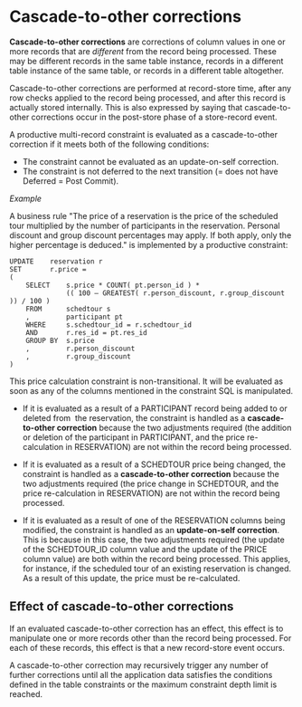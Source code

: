 # Cascade-to-other corrections

**Cascade-to-other corrections** are corrections of column values in one or more records that are *different* from the record being processed. These may be different records in the same table instance, records in a different table instance of the same table, or records in a different table altogether.

Cascade-to-other corrections are performed at record-store time, after any row checks applied to the record being processed, and after this record is actually stored internally. This is also expressed by saying that cascade-to-other corrections occur in the post-store phase of a store-record event.

A productive multi-record constraint is evaluated as a cascade-to-other correction if it meets both of the following conditions:

- The constraint cannot be evaluated as an update-on-self correction.
- The constraint is not deferred to the next transition (= does not have Deferred = Post Commit).

*Example*

A business rule "The price of a reservation is the price of the scheduled tour multiplied by the number of participants in the reservation. Personal discount and group discount percentages may apply. If both apply, only the higher percentage is deduced." is implemented by a productive constraint:

```
UPDATE    reservation r
SET       r.price =
(
    SELECT    s.price * COUNT( pt.person_id ) *
              (( 100 – GREATEST( r.person_discount, r.group_discount )) / 100 )
    FROM      schedtour s
    ,         participant pt
    WHERE     s.schedtour_id = r.schedtour_id
    AND       r.res_id = pt.res_id
    GROUP BY  s.price
    ,         r.person_discount
    ,         r.group_discount
)
```

This price calculation constraint is non-transitional. It will be evaluated as soon as any of the columns mentioned in the constraint SQL is manipulated.

- If it is evaluated as a result of a PARTICIPANT record being added to or deleted from  the reservation, the constraint is handled as a **cascade-to-other correction** because the two adjustments required (the addition or deletion of the participant in PARTICIPANT, and the price re-calculation in RESERVATION) are not within the record being processed.

- If it is evaluated as a result of a SCHEDTOUR price being changed, the constraint is handled as a **cascade-to-other correction** because the two adjustments required (the price change in SCHEDTOUR, and the price re-calculation in RESERVATION) are not within the record being processed.

- If it is evaluated as a result of one of the RESERVATION columns being modified, the constraint is handled as an **update-on-self correction**. This is because in this case, the two adjustments required (the update of the SCHEDTOUR_ID column value and the update of the PRICE column value) are both within the record being processed. This applies, for instance, if the scheduled tour of an existing reservation is changed. As a result of this update, the price must be re-calculated.

## Effect of cascade-to-other corrections

If an evaluated cascade-to-other correction has an effect, this effect is to manipulate one or more records other than the record being processed. For each of these records, this effect is that a new record-store event occurs.

A cascade-to-other correction may recursively trigger any number of further corrections until all the application data satisfies the conditions defined in the table constraints or the maximum constraint depth limit is reached.

 